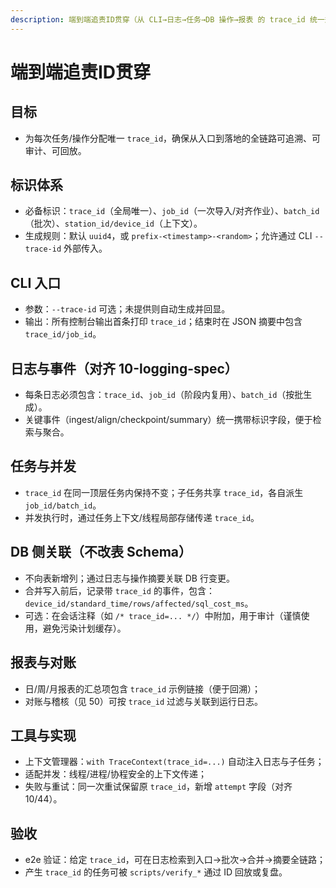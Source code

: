 ```yaml
---
description: 端到端追责ID贯穿（从 CLI→日志→任务→DB 操作→报表 的 trace_id 统一规范）
---
```

# 端到端追责ID贯穿

## 目标
- 为每次任务/操作分配唯一 `trace_id`，确保从入口到落地的全链路可追溯、可审计、可回放。

## 标识体系
- 必备标识：`trace_id`（全局唯一）、`job_id`（一次导入/对齐作业）、`batch_id`（批次）、`station_id/device_id`（上下文）。
- 生成规则：默认 `uuid4`，或 `prefix-<timestamp>-<random>`；允许通过 CLI `--trace-id` 外部传入。

## CLI 入口
- 参数：`--trace-id` 可选；未提供则自动生成并回显。
- 输出：所有控制台输出首条打印 `trace_id`；结束时在 JSON 摘要中包含 `trace_id/job_id`。

## 日志与事件（对齐 10-logging-spec）
- 每条日志必须包含：`trace_id`、`job_id`（阶段内复用）、`batch_id`（按批生成）。
- 关键事件（ingest/align/checkpoint/summary）统一携带标识字段，便于检索与聚合。

## 任务与并发
- `trace_id` 在同一顶层任务内保持不变；子任务共享 `trace_id`，各自派生 `job_id/batch_id`。
- 并发执行时，通过任务上下文/线程局部存储传递 `trace_id`。

## DB 侧关联（不改表 Schema）
- 不向表新增列；通过日志与操作摘要关联 DB 行变更。
- 合并写入前后，记录带 `trace_id` 的事件，包含：`device_id/standard_time/rows/affected/sql_cost_ms`。
- 可选：在会话注释（如 `/* trace_id=... */`）中附加，用于审计（谨慎使用，避免污染计划缓存）。

## 报表与对账
- 日/周/月报表的汇总项包含 `trace_id` 示例链接（便于回溯）；
- 对账与稽核（见 50）可按 `trace_id` 过滤与关联到运行日志。

## 工具与实现
- 上下文管理器：`with TraceContext(trace_id=...)` 自动注入日志与子任务；
- 适配并发：线程/进程/协程安全的上下文传递；
- 失败与重试：同一次重试保留原 `trace_id`，新增 `attempt` 字段（对齐 10/44）。

## 验收
- e2e 验证：给定 `trace_id`，可在日志检索到入口→批次→合并→摘要全链路；
- 产生 `trace_id` 的任务可被 `scripts/verify_*` 通过 ID 回放或复盘。